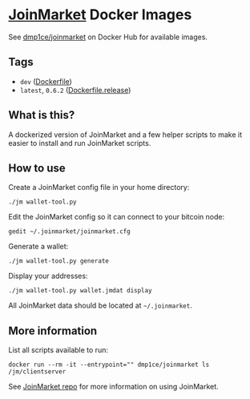# [JoinMarket](https://github.com/JoinMarket-Org/joinmarket-clientserver) Docker Images

See [dmp1ce/joinmarket](https://hub.docker.com/r/dmp1ce/joinmarket/tags/) on Docker Hub for available images.

## Tags

- `dev` ([Dockerfile](https://github.com/dmp1ce/joinmarket-DOCKERFILE/blob/master/Dockerfile))
- `latest`, `0.6.2` ([Dockerfile.release](https://github.com/dmp1ce/joinmarket-DOCKERFILE/blob/master/Dockerfile.release))

## What is this?

A dockerized version of JoinMarket and a few helper scripts to make it easier to install and run JoinMarket scripts.

## How to use

Create a JoinMarket config file in your home directory:

`./jm wallet-tool.py`

Edit the JoinMarket config so it can connect to your bitcoin node:

`gedit ~/.joinmarket/joinmarket.cfg`

Generate a wallet:

`./jm wallet-tool.py generate`

Display your addresses:

`./jm wallet-tool.py wallet.jmdat display`

All JoinMarket data should be located at `~/.joinmarket`.

## More information

List all scripts available to run:

`docker run --rm -it --entrypoint="" dmp1ce/joinmarket ls /jm/clientserver`

See [JoinMarket repo](https://github.com/JoinMarket-Org/joinmarket-clientserver) for more information on using JoinMarket.
